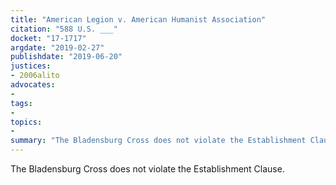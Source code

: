 ```yaml
---
title: "American Legion v. American Humanist Association"
citation: "588 U.S. ___"
docket: "17-1717"
argdate: "2019-02-27"
publishdate: "2019-06-20"
justices:
- 2006alito
advocates:
- 
tags:
- 
topics:
- 
summary: "The Bladensburg Cross does not violate the Establishment Clause."
---
```

The Bladensburg Cross does not violate the Establishment Clause.